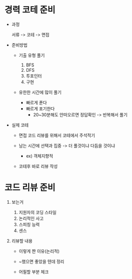 # 경력 코테 준비

* 과정

  서류 -> 코테 -> 면접

* 준비방법

  * 기출 유형 풀기
    1. BFS
    2. DFS
    3. 투포인터
    4. 구현

  * 유한한 시간에 많이 풀기
    * 빠르게 푼다
    * 빠르게 포기한다
      * 20~30분해도 안떠오르면 정답확인 ->  반복해서 풀기

* 실제 코테

  * 면접 코드 리뷰를 위해서 코테에서 주석적기

  * 남는 시간에 선택과 집중 -> 더 풀것이냐 다듬을 것이냐
    * ex) 객체지향적
  * 코테후 바로 리뷰 작성 





# 코드 리뷰 준비

1. 보는거
   1. 지원자의 코딩 스타일
   2. 논리적인 사고
   3. 스피칭 능력
   4. 센스



2. 리뷰할 내용

   * 이렇게 짠 이유(논리적)
   * ~했으면 좋았을 텐데 정리

   * 어필할 부분 체크



